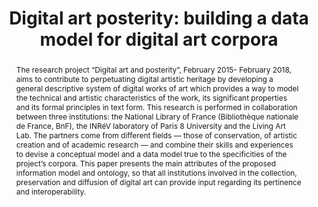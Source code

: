 ---
abstract: 'The research project “Digital art and posterity”, February 2015- February
  2018, aims to contribute to perpetuating digital artistic heritage by developing
  a general descriptive system of digital works of art which provides a way to model
  the technical and artistic characteristics of the work, its significant properties
  and its formal principles in text form.

  This research is performed in collaboration between three institutions: the National
  Library of France (Bibliothèque nationale de France, BnF), the INRéV laboratory
  of Paris 8 University and the Living Art Lab. The partners come from different fields
  — those of conservation, of artistic creation and of academic research — and combine
  their skills and experiences to devise a conceptual model and a data model true
  to the specificities of the project’s corpora.

  This paper presents the main attributes of the proposed information model and ontology,
  so that all institutions involved in the collection, preservation and diffusion
  of digital art can provide input regarding its pertinence and interoperability.'
creators:
- Sicre, Adèle
- Aziosmanoff, Florent
- Chen, Chu-Yin
- N'Diaye, Nola
- Thomas, Céline
- Fauduet, Louise
date: null
document_url: https://services.phaidra.univie.ac.at/api/object/o:931069/download
grand_parent: iPRES
institutions: []
keywords:
- kyoto
landing_page_url: https://phaidra.univie.ac.at/o:931069
language: eng
layout: publication
license: CC BY-SA 4.0 International
notes_url: null
parent: iPRES 2017
presentation_url: null
size: 741873
source_name: iPRES
title: 'Digital art posterity: building a data model for digital art corpora'
type: paper
year: 2017
---